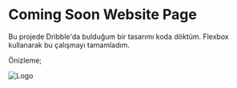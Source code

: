 
# Coming Soon Website Page 

Bu projede Dribble'da bulduğum bir tasarımı koda döktüm. Flexbox kullanarak bu çalışmayı tamamladım.


Önizleme;

![Logo](https://i.hizliresim.com/kr1pzqh.png)

    